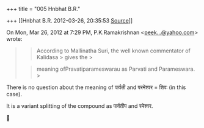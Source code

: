 +++
title = "005 Hnbhat B.R."

+++
[[Hnbhat B.R.	2012-03-26, 20:35:53 [Source](https://groups.google.com/g/samskrita/c/qVDwKqFADvg)]]



On Mon, Mar 26, 2012 at 7:29 PM, P.K.Ramakrishnan \<[peek...@yahoo.com]()\> wrote:  

> 
> > 
> > 
> > According to Mallinatha Suri, the well known commentator of Kalidasa > gives the >
> 
> > 
> > meaning ofPravatiparameswarau as Parvati and Parameswara. >
> 
> > 
> > 
> > 
> > 
> >   
> > 
> > 
> > 

  

  

There is no question about the meaning of पार्वती and परमेश्वर = शिवः (in this case).

  

It is a variant splitting of the compound as पार्वतीप and रमेश्वर.





